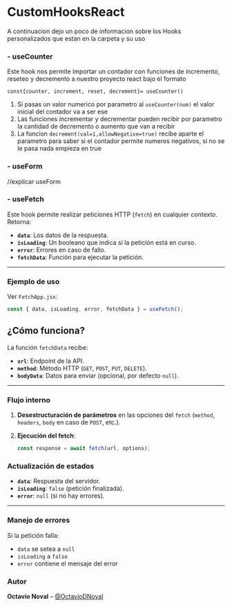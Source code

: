 # CustomHooksReact
A continuacion dejo un poco de informacion sobre los Hooks personalizados que estan en la carpeta y su uso

### **- useCounter**
Este hook nos permite importar un contador con funciones de incremento, reseteo y decremento a nuestro proyecto react bajo el formato

`const{counter, increment, reset, decrement}= useCounter()`

1. Si pasas un valor numerico por parametro al `useCounter(num)` el valor inicial del contador va a ser ese
2. Las funciones incrementar y decrementar pueden recibir por parametro la cantidad de decremento o aumento que van a recibir
3. La funcion `decrement(val=1,allowNegative=true)` recibe aparte el parametro para saber si el contador permite numeros negativos, si no se le pasa nada empieza en true

### **- useForm**

//explicar useForm

### **- useFetch**

Este hook permite realizar peticiones HTTP (`fetch`) en cualquier contexto. Retorna:

- **`data`**: Los datos de la respuesta.
- **`isLoading`**: Un booleano que indica si la petición está en curso.
- **`error`**: Errores en caso de fallo.
- **`fetchData`**: Función para ejecutar la petición.

---

### Ejemplo de uso

Ver `FetchApp.jsx`:

```jsx
const { data, isLoading, error, fetchData } = useFetch();
```

## ¿Cómo funciona?

La función `fetchData` recibe:

- **`url`**: Endpoint de la API.
- **`method`**: Método HTTP (`GET`, `POST`, `PUT`, `DELETE`).
- **`bodyData`**: Datos para enviar (opcional, por defecto `null`).

---

### Flujo interno

1. **Desestructuración de parámetros** en las opciones del `fetch` (`method`, `headers`, `body` en caso de `POST`, etc.).

2. **Ejecución del fetch**:

   ```js
   const response = await fetch(url, options);

### Actualización de estados

- **`data`**: Respuesta del servidor.
- **`isLoading`**: `false` (petición finalizada).
- **`error`**: `null` (si no hay errores).

---

### Manejo de errores

Si la petición falla:

- `data` se setea a `null`
- `isLoading` a `false`
- `error` contiene el mensaje del error

  

### Autor

**Octavio Noval** – [@OctavioDNoval](https://github.com/OctavioDNoval)
